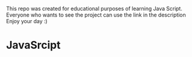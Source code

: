 This repo was created for educational purposes of learning Java Script.
Everyone who wants to see the project can use the link in the description
Enjoy your day :)
# JavaSrcipt
